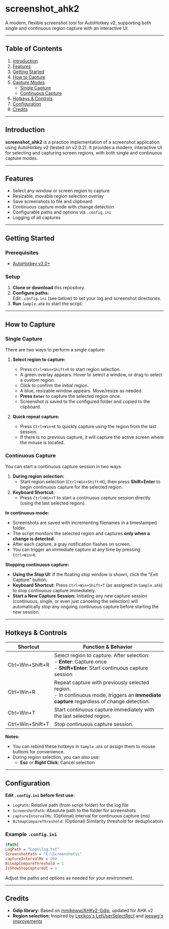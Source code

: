 # screenshot_ahk2

A modern, flexible screenshot tool for AutoHotkey v2, supporting both single and continuous region capture with an interactive UI.

---

## Table of Contents

1. [Introduction](#introduction)
2. [Features](#features)
3. [Getting Started](#getting-started)
4. [How to Capture](#how-to-capture)
5. [Capture Modes](#capture-modes)
    - [Single Capture](#single-capture)
    - [Continuous Capture](#continuous-capture)
6. [Hotkeys & Controls](#hotkeys--controls)
7. [Configuration](#configuration)
8. [Credits](#credits)

---

## Introduction

**screenshot_ahk2** is a practice implementation of a screenshot application using AutoHotkey v2 (tested on v2.0.2). It provides a modern, interactive UI for selecting and capturing screen regions, with both single and continuous capture modes.

---

## Features

- Select any window or screen region to capture
- Resizable, movable region selection overlay
- Save screenshots to file and clipboard
- Continuous capture mode with change detection
- Configurable paths and options via `.config.ini`
- Logging of all captures

---

## Getting Started

### Prerequisites

- [AutoHotkey v2.0+](https://www.autohotkey.com/)

### Setup

1. **Clone or download** this repository.
2. **Configure paths:**  
   Edit `.config.ini` (see below) to set your log and screenshot directories.
3. **Run** `Sample.ahk` to start the script.

---

## How to Capture

### Single Capture

There are two ways to perform a single capture:

1. **Select region to capture:**
   - Press `Ctrl+Win+Shift+R` to start region selection.
   - A green overlay appears. Hover to select a window, or drag to select a custom region.
   - Click to confirm the initial region.
   - A blue, resizable window appears. Move/resize as needed.
   - **Press `Enter`** to capture the selected region once.
   - Screenshot is saved to the configured folder and copied to the clipboard.

2. **Quick repeat capture:**
   - Press `Ctrl+Win+R` to quickly capture using the region from the last session.
   - If there is no previous capture, it will capture the active screen where the mouse is located.

### Continuous Capture

You can start a continuous capture session in two ways:

1. **During region selection:**
   - Start region selection (`Ctrl+Win+Shift+R`), then press **Shift+Enter** to begin continuous capture for the selected region.
2. **Keyboard Shortcut:**
   - Press `Ctrl+Win+T` to start a continuous capture session directly (using the last selected region).

**In continuous mode:**
- Screenshots are saved with incrementing filenames in a timestamped folder.
- The script monitors the selected region and captures **only when a change is detected**.
- After each capture, a gray notification flashes on screen.
- You can trigger an immediate capture at any time by pressing `Ctrl+Win+R`.

**Stopping continuous capture:**
- **Using the Stop UI:** If the floating stop window is shown, click the "Exit Capture" button.
- **Keyboard Shortcut:** Press `Ctrl+Win+Shift+T` (as assigned in `Sample.ahk`) to stop continuous capture immediately.
- **Start a New Capture Session:** Initiating any new capture session (continuous, single, or even just canceling the selection) will automatically stop any ongoing continuous capture before starting the new session.

---

## Hotkeys & Controls

| Shortcut            | Function & Behavior                                                                 |
|---------------------|-----------------------------------------------------------------------------------|
| Ctrl+Win+Shift+R    | Select region to capture. After selection: <br> - **Enter**: Capture once <br> - **Shift+Enter**: Start continuous capture session |
| Ctrl+Win+R          | Repeat capture with previously selected region. <br> - In continuous mode, triggers an **immediate capture** regardless of change detection. |
| Ctrl+Win+T          | Start continuous capture immediately with the last selected region.                |
| Ctrl+Win+Shift+T    | Stop continuous capture session.                                                   |

**Notes:**
- You can rebind these hotkeys in `Sample.ahk` or assign them to mouse buttons for convenience.
- During region selection, you can also use:
  - **Esc** or **Right Click**: Cancel selection

---

## Configuration

**Edit `.config.ini` before first use:**

- `LogPath`: Relative path (from script folder) for the log file
- `ScreenshotPath`: Absolute path to the folder for screenshots
- `captureIntervalMs`: (Optional) Interval for continuous capture (ms)
- `BitmapCompareThreshold`: (Optional) Similarity threshold for deduplication

### Example `.config.ini`

```ini
[Path]
LogPath = "Logs\log.txt"
ScreenshotPath = "C:\Screenshots\" 
captureIntervalMs = 200
BitmapCompareThreshold = 1
IsShowStopCaptureUI = 1
```

Adjust the paths and options as needed for your environment.

---

## Credits

- **Gdip library:** Based on [mmikeww/AHKv2-Gdip](https://github.com/mmikeww/AHKv2-Gdip), updated for AHK v2
- **Region selection:** Inspired by [Lexikos's LetUserSelectRect](https://autohotkey.com/board/topic/45921-letuserselectrect-select-a-portion-of-the-screen/) and [jeeswg's improvements](https://www.autohotkey.com/boards/viewtopic.php?t=42810)
